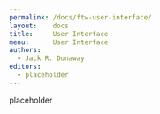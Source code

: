 ```yaml
---
permalink: /docs/ftw-user-interface/
layout:    docs
title:     User Interface
menu:      User Interface
authors:
  - Jack R. Dunaway
editors:
  - placeholder
---
```


placeholder
